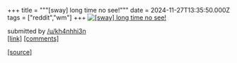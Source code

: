 +++
title = """[sway] long time no see!"""
date = 2024-11-27T13:35:50.000Z
tags = ["reddit","wm"]
+++
[![[sway] long time no see!](https://preview.redd.it/shcesh1x5g3e1.png?width=640&crop=smart&auto=webp&s=2c166edd83b20325e08ceae33c244e4fdb294404 "[sway] long time no see!")](https://www.reddit.com/r/unixporn/comments/1h14g51/sway_long_time_no_see/)

submitted by [/u/kh4nhhi3n](https://www.reddit.com/user/kh4nhhi3n)  
[\[link\]](https://i.redd.it/shcesh1x5g3e1.png) [\[comments\]](https://www.reddit.com/r/unixporn/comments/1h14g51/sway_long_time_no_see/)

[[source]](https://www.reddit.com/r/unixporn/comments/1h14g51/sway_long_time_no_see/)
